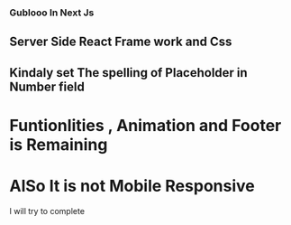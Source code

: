 ###  Gublooo In Next Js 
## Server Side React Frame work  and Css 

## Kindaly set The spelling of Placeholder in Number field

# Funtionlities , Animation and Footer is Remaining
# AlSo It is not Mobile Responsive 
 I will try to complete
